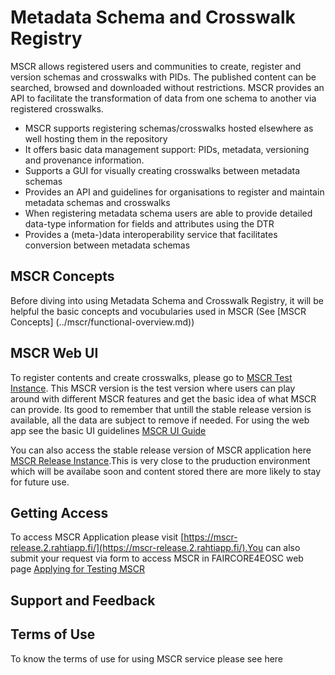 # Metadata Schema and Crosswalk Registry
MSCR allows registered users and communities to create, register and version schemas and crosswalks with PIDs. The published content can be searched, browsed and downloaded without restrictions. MSCR provides an API to facilitate the transformation of data from one schema to another via registered crosswalks. 

- MSCR supports registering schemas/crosswalks hosted elsewhere as well hosting them in the repository
- It offers basic data management support: PIDs, metadata, versioning and provenance information.
- Supports a GUI for visually creating crosswalks between metadata schemas
- Provides an API and guidelines for organisations to register and maintain metadata schemas and crosswalks
- When registering metadata schema users are able to provide detailed data-type information for fields and attributes using the DTR
- Provides a (meta-)data interoperability service that facilitates conversion between metadata schemas

## MSCR Concepts
Before diving into using Metadata Schema and Crosswalk Registry, it will be helpful the basic concepts and vocubularies used in MSCR (See [MSCR Concepts]
(../mscr/functional-overview.md))

## MSCR Web UI
To register contents and create crosswalks, please go to [MSCR Test Instance](https://mscr-test.2.rahtiapp.fi/). This MSCR version is the test version where users can play around with different MSCR features and get the basic idea of what MSCR can provide. Its good to remember that untill the stable release version is available, all the data are subject to remove if needed. For using the web app see the basic UI guidelines [MSCR UI Guide](mscr/ui-guide.md)

You can also access the stable release version of MSCR application here [MSCR Release Instance](https://mscr-release.2.rahtiapp.fi/).This is very close to the pruduction environment which will be availabe soon and content stored there are more likely to stay for future use.

## Getting Access
To access MSCR Application please visit [https://mscr-release.2.rahtiapp.fi/](https://mscr-release.2.rahtiapp.fi/).You can also submit your request via form to access MSCR in FAIRCORE4EOSC web page [Applying for Testing MSCR](https://faircore4eosc.eu/Apply%20to%20Test%20the%20FAIRCORE4EOSC%20Components)

## Support and Feedback

## Terms of Use
To know the terms of use for using MSCR service please see here



